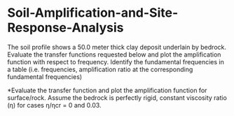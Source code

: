 # Soil-Amplification-and-Site-Response-Analysis
The soil profile shows a 50.0 meter thick clay deposit underlain by bedrock. Evaluate
the transfer functions requested below and plot the amplification function with respect to
frequency. Identify the fundamental frequencies in a table (i.e. frequencies, amplification ratio at
the corresponding fundamental frequencies)

*Evaluate the transfer function and plot the amplification function for surface/rock. Assume
the bedrock is perfectly rigid, constant viscosity ratio (η) for cases η/ηcr = 0 and 0.03.

